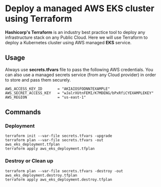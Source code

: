 # Deploy a managed AWS EKS cluster using Terraform

**Hashicorp's Terraform** is an industry best practice tool to deploy any infrastructure stack on any Public Cloud. Here we will use Terraform to deploy a Kubernetes cluster using AWS managed **EKS** service.

## Usage

Always use **secrets.tfvars** file to pass the following AWS credentials. You can also use a managed secrets service (from any Cloud provider) in order to store and pass them securely.
```
AWS_ACCESS_KEY_ID       = "AKIAIOSFODNN7EXAMPLE"
AWS_SECRET_ACCESS_KEY   = "wJalrXUtnFEMI/K7MDENG/bPxRfiCYEXAMPLEKEY"
AWS_REGION              = "us-east-1"
```

## Commands

### Deployment
```
terraform init --var-file secrets.tfvars -upgrade
terraform plan --var-file secrets.tfvars -out aws_eks_deployment.tfplan
terraform apply aws_eks_deployment.tfplan
```

### Destroy or Clean up
```
terraform plan --var-file secrets.tfvars -destroy -out aws_eks_deployment.destroy.tfplan
terraform apply aws_eks_deployment.destroy.tfplan
```